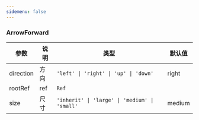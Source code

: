 ```yaml
---
sidemenu: false
---
```


### ArrowForward

| 参数	|说明	|类型	|默认值
| --- | --- | --- | ---
| direction | 方向 | `'left' \| 'right' \| 'up' \| 'down'` | right
| rootRef | ref | `Ref` |
| size | 尺寸 | `'inherit' \| 'large' \| 'medium' \| 'small'` | medium
